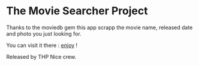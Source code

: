 # The Movie Searcher Project

Thanks to the moviedb gem this app scrapp the movie name, released date and photo you just looking for.

You can visit it there : [enjoy](https://moviesearcher06.herokuapp.com/) !

Released by THP Nice crew.

